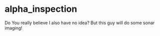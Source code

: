 # alpha_inspection
Do You really believe I also have no idea? But this guy will do some sonar imaging!
